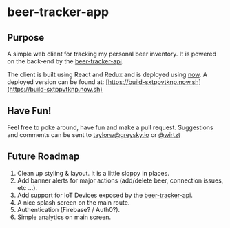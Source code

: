 # beer-tracker-app

## Purpose
A simple web client for tracking my personal beer inventory.
It is powered on the back-end by the [beer-tracker-api](https://github.com/tlwirtz/beer-tracker-api).

The client is built using React and Redux and is deployed using [now](https://zeit.co/now/).
A deployed version can be found at: [https://build-sxtppvtknp.now.sh](https://build-sxtppvtknp.now.sh)

## Have Fun!
Feel free to poke around, have fun and make a pull request.
Suggestions and comments can be sent to taylorw@greysky.io or [@wirtzt](https://twitter.com/wirtzt)

## Future Roadmap
1. Clean up styling & layout. It is a little sloppy in places.
1. Add banner alerts for major actions (add/delete beer, connection issues, etc ...).
1. Add support for IoT Devices exposed by the [beer-tracker-api](https://github.com/tlwirtz/beer-tracker-api).
1. A nice splash screen on the main route.
1. Authentication (Firebase? / Auth0?).
1. Simple analytics on main screen.
